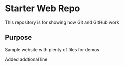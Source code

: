 # Starter Web Repo

This repository is for showing how Git and GitHub work

## Purpose

Sample website with plenty of files for demos

Added addtional line
